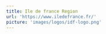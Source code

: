 ```yaml
---
title: Ile de france Region
url: 'https://www.iledefrance.fr/'
picture: 'images/logos/idf-logo.png'
---
```

